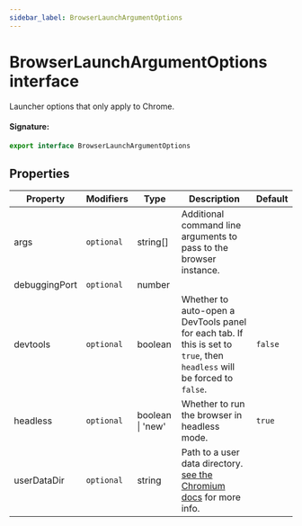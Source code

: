 ```yaml
---
sidebar_label: BrowserLaunchArgumentOptions
---
```


# BrowserLaunchArgumentOptions interface

Launcher options that only apply to Chrome.

#### Signature:

```typescript
export interface BrowserLaunchArgumentOptions
```

## Properties

| Property      | Modifiers             | Type             | Description                                                                                                                                                   | Default            |
| ------------- | --------------------- | ---------------- | ------------------------------------------------------------------------------------------------------------------------------------------------------------- | ------------------ |
| args          | <code>optional</code> | string\[\]       | Additional command line arguments to pass to the browser instance.                                                                                            |                    |
| debuggingPort | <code>optional</code> | number           |                                                                                                                                                               |                    |
| devtools      | <code>optional</code> | boolean          | Whether to auto-open a DevTools panel for each tab. If this is set to <code>true</code>, then <code>headless</code> will be forced to <code>false</code>.     | <code>false</code> |
| headless      | <code>optional</code> | boolean \| 'new' | Whether to run the browser in headless mode.                                                                                                                  | <code>true</code>  |
| userDataDir   | <code>optional</code> | string           | Path to a user data directory. [see the Chromium docs](https://chromium.googlesource.com/chromium/src/+/refs/heads/main/docs/user_data_dir.md) for more info. |                    |
